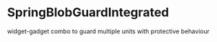 SpringBlobGuardIntegrated
=========================

widget-gadget combo to guard multiple units with protective behaviour
